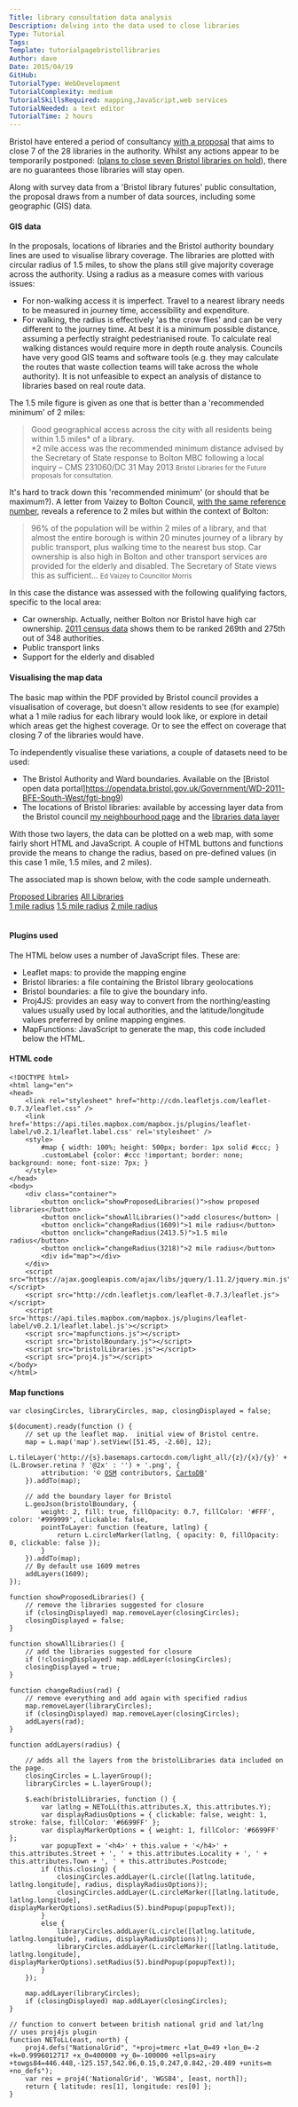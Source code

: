 ```yaml
---
Title: library consultation data analysis
Description: delving into the data used to close libraries
Type: Tutorial
Tags: 
Template: tutorialpagebristollibraries
Author: dave
Date: 2015/04/19
GitHub: 
TutorialType: WebDevelopment
TutorialComplexity: medium
TutorialSkillsRequired: mapping,JavaScript,web services
TutorialNeeded: a text editor
TutorialTime: 2 hours
---
```


Bristol have entered a period of consultancy [with a proposal](
https://www.bristol.gov.uk/committee/2015/ua/ua000/0303_5.pdf) that aims to close 7 of the 28 libraries in the authority.  Whilst any actions appear to be temporarily postponed: ([plans to close seven Bristol libraries on hold](http://www.bbc.co.uk/news/uk-england-bristol-31909805)), there are no guarantees those libraries will stay open.

Along with survey data from a 'Bristol library futures' public consultation, the proposal draws from a number of data sources, including some geographic (GIS) data.

#### GIS data

In the proposals, locations of libraries and the Bristol authority boundary lines are used to visualise library coverage.  The libraries are plotted with circular radius of 1.5 miles, to show the plans still give majority coverage across the authority.  Using a radius as a measure comes with various issues:

- For non-walking access it is imperfect.  Travel to a nearest library needs to be measured in journey time, accessibility and expenditure.
- For walking, the radius is effectively 'as the crow flies' and can be very different to the journey time.  At best it is a minimum possible distance, assuming a perfectly straight pedestrianised route.  To calculate real walking distances would require more in depth route analysis.  Councils have very good GIS teams and software tools (e.g. they may calculate the routes that waste collection teams will take across the whole authority).  It is not unfeasible to expect an analysis of distance to libraries based on real route data.

The 1.5 mile figure is given as one that is better than a 'recommended minimum' of 2 miles:

<blockquote>
Good geographical access across the city with all residents being within 1.5 miles* of a library.<br/>
*2 mile access was the recommended minimum distance advised by the Secretary of State response to Bolton MBC following a local inquiry – CMS 231060/DC 31 May 2013
<small>Bristol Libraries for the Future proposals for consultation.</small>
</blockquote>

It's hard to track down this 'recommended minimum' (or should that be maximum?).  A letter from Vaizey to Bolton Council, [with the same reference number](https://www.gov.uk/government/uploads/system/uploads/attachment_data/file/204269/Morris__final_.pdf), reveals a reference to 2 miles but within the context of Bolton:

<blockquote>
96% of the population will be within 2 miles of a library, and that almost the entire borough is within 20 minutes journey of a library by public transport, plus walking time to the nearest bus stop. Car ownership is also high in Bolton and other transport services are provided for the elderly and disabled. The Secretary of State views this as sufficient...
<small>Ed Vaizey to Councillor Morris</small>
</blockquote>

In this case the distance was assessed with the following qualifying factors, specific to the local area:

- Car ownership.  Actually, neither Bolton nor Bristol have high car ownership. [2011 census data](http://www.racfoundation.org/assets/rac_foundation/content/downloadables/car%20ownership%20rates%20by%20local%20authority%20-%20december%202012.pdf) shows them to be ranked 269th and 275th out of 348 authorities.
- Public transport links
- Support for the elderly and disabled

#### Visualising the map data

The basic map within the PDF provided by Bristol council provides a visualisation of coverage, but doesn't allow residents to see (for example) what a 1 mile radius for each library would look like, or explore in detail which areas get the highest coverage.  Or to see the effect on coverage that closing 7 of the libraries would have.

To independently visualise these variations, a couple of datasets need to be used:

- The Bristol Authority and Ward boundaries.  Available on the [Bristol open data portal]https://opendata.bristol.gov.uk/Government/WD-2011-BFE-South-West/fgti-bng9)
- The locations of Bristol libraries: available by accessing layer data from the Bristol council [my neighbourhood page](http://www.bristol.gov.uk/page/my-neighbourhood) and the [libraries data layer](http://maps.bristol.gov.uk/arcgis/rest/services/ext/localinfo/MapServer/61/query?where=SDO_NN%28SHAPE%2C%20MDSYS.SDO_GEOMETRY%282001%2CNULL%2CMDSYS.SDO_POINT_TYPE%28353602%2C176781%2C0%29%2CNULL%2CNULL%29%2C%20%27sdo_batch_size%3D0%27%29%20%3D%20%27TRUE%27%20AND%20ROWNUM%20%3C%3D%2010&returnGeometry=true&outFields=*&f=json)

With those two layers, the data can be plotted on a web map, with some fairly short HTML and JavaScript.  A couple of HTML buttons and functions provide the means to change the radius, based on pre-defined values (in this case 1 mile, 1.5 miles, and 2 miles).

The associated map is shown below, with the code sample underneath.

<div class="btn-toolbar">
  <div class="btn-group">
    <a class="btn btn-link" href="javascript:showProposedLibraries()">Proposed Libraries</a>
    <a class="btnb tn-link" href="javascript:showAllLibraries()">All Libraries</a>
  </div>
  <div class="btn-group">
    <a class="btn btn-link" href="javascript:changeRadius(1609)">1 mile radius</a>
    <a class="btn btn-link" href="javascript:changeRadius(2413.5)">1.5 mile radius</a>
    <a class="btn btn-link" href="javascript:changeRadius(3218)">2 mile radius</a>
  </div>
</div>
<br/>
<div id="map"></div>

#### Plugins used

The HTML below uses a number of JavaScript files.  These are:

- Leaflet maps: to provide the mapping engine
- Bristol libraries: a file containing the Bristol library geolocations
- Bristol boundaries: a file to give the boundary info.
- Proj4JS: provides an easy way to convert from the northing/easting values usually used by local authorities, and the latitude/longitude values preferred by online mapping engines.
- MapFunctions: JavaScript to generate the map, this code included below the HTML.

#### HTML code

<pre class="prettyprint linenums"><code>&lt;!DOCTYPE html&gt;
&lt;html lang="en"&gt;
&lt;head&gt;
    &lt;link rel="stylesheet" href="http://cdn.leafletjs.com/leaflet-0.7.3/leaflet.css" /&gt;
    &lt;link href='https://api.tiles.mapbox.com/mapbox.js/plugins/leaflet-label/v0.2.1/leaflet.label.css' rel='stylesheet' /&gt;
    &lt;style&gt;
        #map { width: 100%; height: 500px; border: 1px solid #ccc; }
        .customLabel {color: #ccc !important; border: none; background: none; font-size: 7px; }
    &lt;/style&gt;
&lt;/head&gt;
&lt;body&gt;
    &lt;div class="container"&gt;
        &lt;button onclick="showProposedLibraries()"&gt;show proposed libraries&lt;/button&gt;
        &lt;button onclick="showAllLibraries()"&gt;add closures&lt;/button&gt; | 
        &lt;button onclick="changeRadius(1609)"&gt;1 mile radius&lt;/button&gt;
        &lt;button onclick="changeRadius(2413.5)"&gt;1.5 mile radius&lt;/button&gt;
        &lt;button onclick="changeRadius(3218)"&gt;2 mile radius&lt;/button&gt;
        &lt;div id="map"&gt;&lt;/div&gt;
    &lt;/div&gt;
    &lt;script src="https://ajax.googleapis.com/ajax/libs/jquery/1.11.2/jquery.min.js"&gt;&lt;/script&gt;
    &lt;script src="http://cdn.leafletjs.com/leaflet-0.7.3/leaflet.js"&gt;&lt;/script&gt;
    &lt;script src='https://api.tiles.mapbox.com/mapbox.js/plugins/leaflet-label/v0.2.1/leaflet.label.js'&gt;&lt;/script&gt;
    &lt;script src="mapfunctions.js"&gt;&lt;/script&gt;
    &lt;script src="bristolBoundary.js"&gt;&lt;/script&gt;
    &lt;script src="bristolLibraries.js"&gt;&lt;/script&gt;
    &lt;script src="proj4.js"&gt;&lt;/script&gt;
&lt;/body&gt;
&lt;/html&gt;</code>
</pre>

#### Map functions

<pre class="prettyprint linenums"><code>var closingCircles, libraryCircles, map, closingDisplayed = false;

$(document).ready(function () {
    // set up the leaflet map.  initial view of Bristol centre.
    map = L.map('map').setView([51.45, -2.60], 12);
    L.tileLayer('http://{s}.basemaps.cartocdn.com/light_all/{z}/{x}/{y}' + (L.Browser.retina ? '@2x' : '') + '.png', {
        attribution: '&copy; <a href="http://www.openstreetmap.org/copyright">OSM</a> contributors, <a href="http://cartodb.com/attributions">CartoDB</a>'
    }).addTo(map);

    // add the boundary layer for Bristol
    L.geoJson(bristolBoundary, {
        weight: 2, fill: true, fillOpacity: 0.7, fillColor: '#FFF', color: '#999999', clickable: false,
        pointToLayer: function (feature, latlng) {
            return L.circleMarker(latlng, { opacity: 0, fillOpacity: 0, clickable: false });
        }
    }).addTo(map);
    // By default use 1609 metres
    addLayers(1609);
});

function showProposedLibraries() {
    // remove the libraries suggested for closure
    if (closingDisplayed) map.removeLayer(closingCircles);
    closingDisplayed = false;
}

function showAllLibraries() {
    // add the libraries suggested for closure
    if (!closingDisplayed) map.addLayer(closingCircles);
    closingDisplayed = true;
}

function changeRadius(rad) {
    // remove everything and add again with specified radius
    map.removeLayer(libraryCircles);
    if (closingDisplayed) map.removeLayer(closingCircles);
    addLayers(rad);
}

function addLayers(radius) {

    // adds all the layers from the bristolLibraries data included on the page.
    closingCircles = L.layerGroup();
    libraryCircles = L.layerGroup();

    $.each(bristolLibraries, function () {
        var latlng = NEToLL(this.attributes.X, this.attributes.Y);
        var displayRadiusOptions = { clickable: false, weight: 1, stroke: false, fillColor: '#6699FF' };
        var displayMarkerOptions = { weight: 1, fillColor: '#6699FF' };
        var popupText = '&lt;h4&gt;' + this.value + '&lt;/h4&gt;' + this.attributes.Street + ', ' + this.attributes.Locality + ', ' + this.attributes.Town + ', ' + this.attributes.Postcode;
        if (this.closing) {
            closingCircles.addLayer(L.circle([latlng.latitude, latlng.longitude], radius, displayRadiusOptions));
            closingCircles.addLayer(L.circleMarker([latlng.latitude, latlng.longitude], displayMarkerOptions).setRadius(5).bindPopup(popupText));
        }
        else {
            libraryCircles.addLayer(L.circle([latlng.latitude, latlng.longitude], radius, displayRadiusOptions));
            libraryCircles.addLayer(L.circleMarker([latlng.latitude, latlng.longitude], displayMarkerOptions).setRadius(5).bindPopup(popupText));
        }
    });

    map.addLayer(libraryCircles);
    if (closingDisplayed) map.addLayer(closingCircles);
}

// function to convert between british national grid and lat/lng
// uses proj4js plugin
function NEToLL(east, north) {
    proj4.defs("NationalGrid", "+proj=tmerc +lat_0=49 +lon_0=-2 +k=0.9996012717 +x_0=400000 +y_0=-100000 +ellps=airy +towgs84=446.448,-125.157,542.06,0.15,0.247,0.842,-20.489 +units=m +no_defs");
    var res = proj4('NationalGrid', 'WGS84', [east, north]);
    return { latitude: res[1], longitude: res[0] };
}</code></pre>